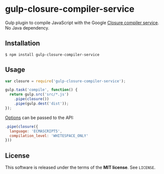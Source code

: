gulp-closure-compiler-service
=============================
Gulp plugin to compile JavaScript with the Google
[Closure compiler service](https://developers.google.com/closure/compiler/docs/api-ref).
No Java dependency.

Installation
------------

    $ npm install gulp-closure-compiler-service

Usage
-----

```javascript
var closure = require('gulp-closure-compiler-service');

gulp.task('compile', function() {
  return gulp.src('src/*.js')
    .pipe(closure())
    .pipe(gulp.dest('dist'));
});
```

[Options](https://github.com/gavinhungry/closure-compiler-service/blob/main/README.md#default-options)
can be passed to the API:

```javascript
.pipe(closure({
  language: 'ECMASCRIPT5',
  compilation_level: 'WHITESPACE_ONLY'
}))
```

License
-------
This software is released under the terms of the **MIT license**. See `LICENSE`.
